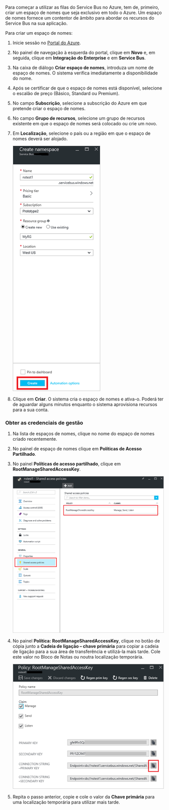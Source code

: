 Para começar a utilizar as filas do Service Bus no Azure, tem de, primeiro, criar um espaço de nomes que seja exclusivo em todo o Azure. Um espaço de nomes fornece um contentor de âmbito para abordar os recursos do Service Bus na sua aplicação.

Para criar um espaço de nomes:

1. Inicie sessão no [Portal do Azure][Azure portal].
2. No painel de navegação à esquerda do portal, clique em **Novo** e, em seguida, clique em **Integração do Enterprise** e em **Service Bus**.
3. Na caixa de diálogo **Criar espaço de nomes**, introduza um nome de espaço de nomes. O sistema verifica imediatamente a disponibilidade do nome.
4. Após se certificar de que o espaço de nomes está disponível, selecione o escalão de preço (Básico, Standard ou Premium).
5. No campo **Subscrição**, selecione a subscrição do Azure em que pretende criar o espaço de nomes.
6. No campo **Grupo de recursos**, selecione um grupo de recursos existente em que o espaço de nomes será colocado ou crie um novo.      
7. Em **Localização**, selecione o país ou a região em que o espaço de nomes deverá ser alojado.
   
    ![Create namespace][create-namespace]
8. Clique em **Criar**. O sistema cria o espaço de nomes e ativa-o. Poderá ter de aguardar alguns minutos enquanto o sistema aprovisiona recursos para a sua conta.

### <a name="obtain-the-management-credentials"></a>Obter as credenciais de gestão

1. Na lista de espaços de nomes, clique no nome do espaço de nomes criado recentemente.
2. No painel de espaço de nomes clique em **Políticas de Acesso Partilhado**.
3. No painel **Políticas de acesso partilhado**, clique em **RootManageSharedAccessKey**.
   
    ![connection-info][connection-info]
4. No painel **Política: RootManageSharedAccessKey**, clique no botão de cópia junto a **Cadeia de ligação – chave primária** para copiar a cadeia de ligação para a sua área de transferência e utilizá-la mais tarde. Cole este valor no Bloco de Notas ou noutra localização temporária.
   
    ![connection-string][connection-string]

5. Repita o passo anterior, copie e cole o valor da **Chave primária** para uma localização temporária para utilizar mais tarde.

<!--Image references-->

[create-namespace]: ./media/service-bus-create-namespace-portal/create-namespace.png
[connection-info]: ./media/service-bus-create-namespace-portal/connection-info.png
[connection-string]: ./media/service-bus-create-namespace-portal/connection-string.png
[Azure portal]: https://portal.azure.com
